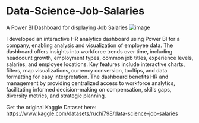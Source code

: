 # Data-Science-Job-Salaries
A Power BI Dashboard for displaying Job Salaries
![image](https://github.com/AahanKotian/Data-Science-Job-Salaries/assets/106942580/a32e9c8f-b8c4-4d32-8eb4-0e2299e1a2fa)

I developed an interactive HR analytics dashboard using Power BI for a company, enabling analysis and visualization of employee data. The dashboard offers insights into workforce trends over time, including headcount growth, employment types, common job titles, experience levels, salaries, and employee locations. Key features include interactive charts, filters, map visualizations, currency conversion, tooltips, and data formatting for easy interpretation. The dashboard benefits HR and management by providing centralized access to workforce analytics, facilitating informed decision-making on compensation, skills gaps, diversity metrics, and strategic planning.

Get the original Kaggle Dataset here:
https://www.kaggle.com/datasets/ruchi798/data-science-job-salaries
